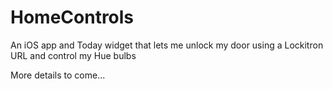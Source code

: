 # HomeControls

An iOS app and Today widget that lets me unlock my door using a Lockitron URL and control my Hue bulbs

More details to come...
